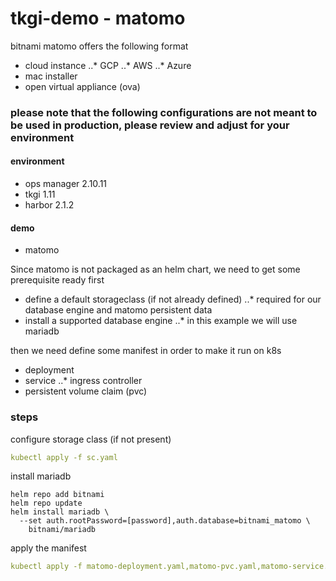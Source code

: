 # tkgi-demo - matomo
bitnami matomo offers the following format

- cloud instance
..* GCP
..* AWS
..* Azure
- mac installer
- open virtual appliance (ova)

###  please note that the following  configurations are not meant to be used in production, please review and adjust for your environment

#### environment
- ops manager 2.10.11
- tkgi 1.11
- harbor 2.1.2

#### demo
- matomo

Since matomo is not packaged as an helm chart, we need to get some prerequisite ready first

- define a default storageclass (if not already defined)
..* required for our database engine and matomo persistent data
- install a supported database engine
..* in this example we will use mariadb

then we need define some manifest in order to make it run on k8s

- deployment
- service
..* ingress controller
- persistent volume claim (pvc)

### steps

configure storage class (if not present)

```yaml
kubectl apply -f sc.yaml
```

install mariadb

```shell
helm repo add bitnami
helm repo update
helm install mariadb \
  --set auth.rootPassword=[password],auth.database=bitnami_matomo \
    bitnami/mariadb
```  

apply the manifest

```yaml
kubectl apply -f matomo-deployment.yaml,matomo-pvc.yaml,matomo-service.yaml
```